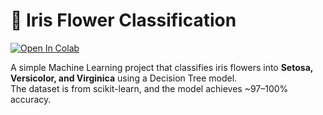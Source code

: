 # 🌸 Iris Flower Classification

[![Open In Colab](https://colab.research.google.com/assets/colab-badge.svg)](https://colab.research.google.com/github/Prasanna4941/Basic-ML-Project/blob/main/Iris.ipynb)

A simple Machine Learning project that classifies iris flowers into **Setosa, Versicolor, and Virginica** using a Decision Tree model.  
The dataset is from scikit-learn, and the model achieves ~97–100% accuracy.
